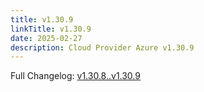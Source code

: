 ```yaml
---
title: v1.30.9
linkTitle: v1.30.9
date: 2025-02-27
description: Cloud Provider Azure v1.30.9
---
```

Full Changelog: [v1.30.8..v1.30.9](https://github.com/kubernetes-sigs/cloud-provider-azure/compare/v1.30.8...v1.30.9)
